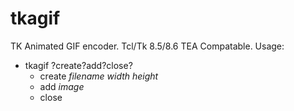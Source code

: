 # tkagif
TK Animated GIF encoder.
Tcl/Tk 8.5/8.6 TEA Compatable.
Usage:
* tkagif ?create?add?close?
  * create *filename width height*
  * add *image*
  * close
